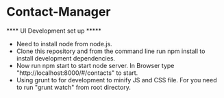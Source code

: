 # Contact-Manager

**** UI Development set up *****
- Need to install node from node.js.
- Clone this repository and from the command line run npm install to install development dependencies.
- Now run npm start to start node server.
  In Browser type "http://localhost:8000/#/contacts" to start.
- Using grunt to for development to minify JS and CSS file.
   For you need to run "grunt watch" from root directory.
   
   


  

